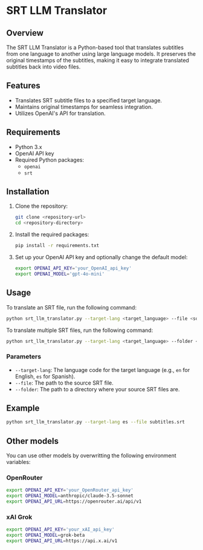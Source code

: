 # SRT LLM Translator

## Overview
The SRT LLM Translator is a Python-based tool that translates subtitles from one language to another using large language models. It preserves the original timestamps of the subtitles, making it easy to integrate translated subtitles back into video files.

## Features
- Translates SRT subtitle files to a specified target language.
- Maintains original timestamps for seamless integration.
- Utilizes OpenAI's API for translation.

## Requirements
- Python 3.x
- OpenAI API key
- Required Python packages:
  - `openai`
  - `srt`

## Installation
1. Clone the repository:
    ```bash
    git clone <repository-url>
    cd <repository-directory>
    ```

2. Install the required packages:
    ```bash
    pip install -r requirements.txt
    ```

3. Set up your OpenAI API key and optionally change the default model:
    ```bash
    export OPENAI_API_KEY='your_OpenAI_api_key'
    export OPENAI_MODEL='gpt-4o-mini'
    ```

## Usage
To translate an SRT file, run the following command:

``` bash
python srt_llm_translator.py --target-lang <target_language> --file <source_file.srt>
```

To translate multiple SRT files, run the following command:

``` bash
python srt_llm_translator.py --target-lang <target_language> --folder <path/to/dir>
```

### Parameters
- `--target-lang`: The language code for the target language (e.g., `en` for English, `es` for Spanish).
- `--file`: The path to the source SRT file.
- `--folder`: The path to a directory where your source SRT files are.

## Example

``` bash
python srt_llm_translator.py --target-lang es --file subtitles.srt
```

## Other models

You can use other models by overwritting the following environment variables:

### OpenRouter

``` bash
export OPENAI_API_KEY='your_OpenRouter_api_key'
export OPENAI_MODEL=anthropic/claude-3.5-sonnet
export OPENAI_API_URL=https://openrouter.ai/api/v1
```

### xAI Grok

```bash
export OPENAI_API_KEY='your_xAI_api_key'
export OPENAI_MODEL=grok-beta
export OPENAI_API_URL=https://api.x.ai/v1
```
